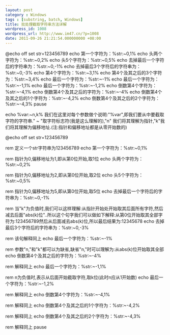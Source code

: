 ```yaml
---
layout: post
category : Windows
tags : [substring, batch, Windows]
title: 批处理截取字符串方法详解
wordpress_id: 1008
wordpress_url: http://www.im47.cn/?p=1008
date: 2011-09-26 21:21:54.000000000 +08:00
---
```

@echo off
set str=123456789
echo 第一个字符为：%str:~0,1%
echo 头两个字符为：%str:~0,2%
echo 头5个字符为：%str:~0,5%
echo 去掉最后一个字符后的字符串为：%str:~0,-1%
echo 去掉最后3个字符后的字符串为：%str:~0,-3%
echo 第4个字符为：%str:~3,1%
echo 第4个及其之后的3个字符为：%str:~3,4%
echo 最后一个字符为：%str:~-1%
echo 最后一个字符为：%str:~-1,1%
echo 最后一个字符为：%str:~-1,2%
echo 倒数第4个字符为：%str:~-4,1%
echo 倒数第4个及其之后的字符为：%str:~-4%
echo 倒数第4个及其之后的1个字符为：%str:~-4,2%
echo 倒数第4个及其之后的2个字符为：%str:~-4,3%
pause

echo %var:~n,k% 
我们在这里对每个参数做个说明:"%var",即我们要从中要截取字符的字符串." ~ "取字符标志符(我是这么理解的),"n" 我们将其理解为指针,"k"我们将其理解为偏移地址.(注:指针和偏移地址都是从零开始数的)

@echo off
set str=123456789

rem 定义一个str字符串为123456789
echo 第一个字符为：%str:~0,1%

rem 指针为0,偏移地址为1,即从第0位开始,取1位
echo 头两个字符为：%str:~0,2%

rem 指针为0,偏移地址为2,即从第0位开始,取2位
echo 头5个字符为：%str:~0,5%

rem 指针为0,偏移地址为5,即从第0位开始,取5位
echo 去掉最后一个字符后的字符串为：%str:~0,-1%

rem 当"k"为负值时,我们可以这样理解:从指针开始处开始取其后面所有字符,然后减去后面"abs(k)位"..所以这个句字我们可以做如下解释:从第0位开始取其全部字符为:123456789然后从后面减去abs(k)位,所以最后结果为:12345678
echo 去掉最后3个字符后的字符串为：%str:~0,-3%

rem 该句解释同上
echo 最后一个字符为：%str:~-1%

rem 参数"n,"和"k"都可以为缺省,缺省"n,"时可以理解为:从abs(k)位开始取其全部
echo 倒数第4个及其之后的字符为：%str:~-4%

rem 解释同上
echo 最后一个字符为：%str:~-1,1%

rem n为负值时,表示从后面开始截取字符,取k位(此时n应从1开始数)
echo 最后一个字符为：%str:~-1,2%

rem 解释同上
echo 倒数第4个字符为：%str:~-4,1%

rem 解释同上
echo 倒数第4个及其之后的1个字符为：%str:~-4,2%

rem 解释同上
echo 倒数第4个及其之后的2个字符为：%str:~-4,3%

rem 解释同上
pause
